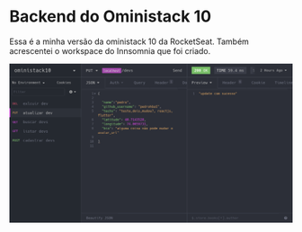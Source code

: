 # Backend do Oministack 10
Essa é a minha versão da oministack 10 da RocketSeat.
Também acrescentei o workspace do Innsomnia que foi criado.

![Imagem do insomnia](https://github.com/pedrohba1/oministack10-backend/blob/master/readme%20stuff/insomnia.png)


